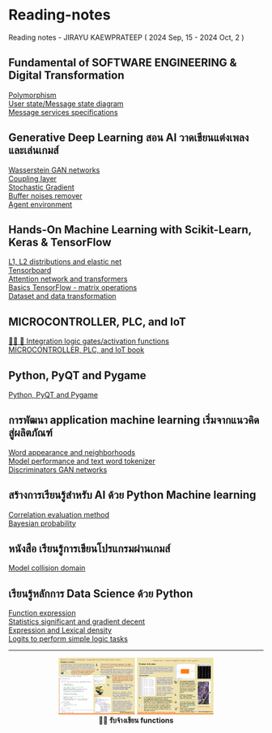 # Reading-notes
Reading notes - JIRAYU KAEWPRATEEP ( 2024 Sep, 15 - 2024 Oct, 2 )

## Fundamental of SOFTWARE ENGINEERING & Digital Transformation ##
[Polymorphism]( https://github.com/jkaewprateep/Reading-notes/blob/main/Fundamental%20of%20SOFTWARE%20ENGINEERING%20%26%20Digital%20Transformation.md ) </br>
[User state/Message state diagram]( https://github.com/jkaewprateep/Reading-notes/blob/main/Fundamental%20of%20SOFTWARE%20ENGINEERING%20%26%20Digital%20Transformation2.md ) </br>
[Message services specifications]( https://github.com/jkaewprateep/Reading-notes/blob/main/Fundamental%20of%20SOFTWARE%20ENGINEERING%20%26%20Digital%20Transformation3.md ) </br>

## Generative Deep Learning สอน AI วาดเขียนแต่งเพลงและเล่นเกมส์ ##
[Wasserstein GAN networks]( https://github.com/jkaewprateep/Reading-notes/blob/main/Generative%20Deep%20Learning%20%E0%B8%AA%E0%B8%AD%E0%B8%99%20AI%20%E0%B8%A7%E0%B8%B2%E0%B8%94%E0%B9%80%E0%B8%82%E0%B8%B5%E0%B8%A2%E0%B8%99%E0%B9%81%E0%B8%95%E0%B9%88%E0%B8%87%E0%B9%80%E0%B8%9E%E0%B8%A5%E0%B8%87%E0%B9%81%E0%B8%A5%E0%B8%B0%E0%B9%80%E0%B8%A5%E0%B9%88%E0%B8%99%E0%B9%80%E0%B8%81%E0%B8%A1%E0%B8%AA%E0%B9%8C.md ) </br>
[Coupling layer]( https://github.com/jkaewprateep/Reading-notes/blob/main/Generative%20Deep%20Learning%20%E0%B8%AA%E0%B8%AD%E0%B8%99%20AI%20%E0%B8%A7%E0%B8%B2%E0%B8%94%E0%B9%80%E0%B8%82%E0%B8%B5%E0%B8%A2%E0%B8%99%E0%B9%81%E0%B8%95%E0%B9%88%E0%B8%87%E0%B9%80%E0%B8%9E%E0%B8%A5%E0%B8%87%E0%B9%81%E0%B8%A5%E0%B8%B0%E0%B9%80%E0%B8%A5%E0%B9%88%E0%B8%99%E0%B9%80%E0%B8%81%E0%B8%A1%E0%B8%AA%E0%B9%8C2.md ) </br>
[Stochastic Gradient]( https://github.com/jkaewprateep/Reading-notes/blob/main/Generative%20Deep%20Learning%20%E0%B8%AA%E0%B8%AD%E0%B8%99%20AI%20%E0%B8%A7%E0%B8%B2%E0%B8%94%E0%B9%80%E0%B8%82%E0%B8%B5%E0%B8%A2%E0%B8%99%E0%B9%81%E0%B8%95%E0%B9%88%E0%B8%87%E0%B9%80%E0%B8%9E%E0%B8%A5%E0%B8%87%E0%B9%81%E0%B8%A5%E0%B8%B0%E0%B9%80%E0%B8%A5%E0%B9%88%E0%B8%99%E0%B9%80%E0%B8%81%E0%B8%A1%E0%B8%AA%E0%B9%8C3.md ) </br>
[Buffer noises remover]( https://github.com/jkaewprateep/Reading-notes/blob/main/Generative%20Deep%20Learning%20%E0%B8%AA%E0%B8%AD%E0%B8%99%20AI%20%E0%B8%A7%E0%B8%B2%E0%B8%94%E0%B9%80%E0%B8%82%E0%B8%B5%E0%B8%A2%E0%B8%99%E0%B9%81%E0%B8%95%E0%B9%88%E0%B8%87%E0%B9%80%E0%B8%9E%E0%B8%A5%E0%B8%87%E0%B9%81%E0%B8%A5%E0%B8%B0%E0%B9%80%E0%B8%A5%E0%B9%88%E0%B8%99%E0%B9%80%E0%B8%81%E0%B8%A1%E0%B8%AA%E0%B9%8C4.md ) </br>
[Agent environment]( https://github.com/jkaewprateep/Reading-notes/blob/main/Generative%20Deep%20Learning%20%E0%B8%AA%E0%B8%AD%E0%B8%99%20AI%20%E0%B8%A7%E0%B8%B2%E0%B8%94%E0%B9%80%E0%B8%82%E0%B8%B5%E0%B8%A2%E0%B8%99%E0%B9%81%E0%B8%95%E0%B9%88%E0%B8%87%E0%B9%80%E0%B8%9E%E0%B8%A5%E0%B8%87%E0%B9%81%E0%B8%A5%E0%B8%B0%E0%B9%80%E0%B8%A5%E0%B9%88%E0%B8%99%E0%B9%80%E0%B8%81%E0%B8%A1%E0%B8%AA%E0%B9%8C5.md ) </br>

## Hands-On Machine Learning with Scikit-Learn, Keras & TensorFlow ##
[ L1, L2 distributions and elastic net ]( https://github.com/jkaewprateep/Reading-notes/blob/main/Hands-On%20Machine%20Learning%20with%20Scikit-Learn%2C%20Keras%20%26%20TensorFlow.md ) </br>
[ Tensorboard ]( https://github.com/jkaewprateep/Reading-notes/blob/main/Hands-On%20Machine%20Learning%20with%20Scikit-Learn%2C%20Keras%20%26%20TensorFlow2.md ) </br>
[ Attention network and transformers ]( https://github.com/jkaewprateep/Reading-notes/blob/main/Hands-On%20Machine%20Learning%20with%20Scikit-Learn%2C%20Keras%20%26%20TensorFlow3.md ) </br>
[ Basics TensorFlow - matrix operations ]( https://github.com/jkaewprateep/Reading-notes/blob/main/Hands-On%20Machine%20Learning%20with%20Scikit-Learn%2C%20Keras%20%26%20TensorFlow4.md ) </br>
[ Dataset and data transformation ]( https://github.com/jkaewprateep/Reading-notes/blob/main/Hands-On%20Machine%20Learning%20with%20Scikit-Learn%2C%20Keras%20%26%20TensorFlow5.md ) </br>

## MICROCONTROLLER, PLC, and IoT ##
[👧💬 🎈 Integration logic gates/activation functions]( https://github.com/jkaewprateep/Reading-notes/blob/main/MICROCONTROLLER%2C%20PLC%2C%20and%20IoT%20book%202.md ) </br>
[MICROCONTROLLER, PLC, and IoT book]( https://github.com/jkaewprateep/Reading-notes/blob/main/MICROCONTROLLER%2C%20PLC%2C%20and%20IoT%20book.md ) </br>

## Python, PyQT and Pygame ##
[Python, PyQT and Pygame]( https://github.com/jkaewprateep/Reading-notes/blob/main/Python%2C%20PyQT%20and%20Pygame%20book.md ) </br>

## การพัฒนา application machine learning เริ่มจากแนวคิดสู่ผลิตภัณฑ์ ##
[Word appearance and neighborhoods]( https://github.com/jkaewprateep/Reading-notes/blob/main/%E0%B8%81%E0%B8%B2%E0%B8%A3%E0%B8%9E%E0%B8%B1%E0%B8%92%E0%B8%99%E0%B8%B2%20application%20machine%20learning%20%E0%B9%80%E0%B8%A3%E0%B8%B4%E0%B9%88%E0%B8%A1%E0%B8%88%E0%B8%B2%E0%B8%81%E0%B9%81%E0%B8%99%E0%B8%A7%E0%B8%84%E0%B8%B4%E0%B8%94%E0%B8%AA%E0%B8%B9%E0%B9%88%E0%B8%9C%E0%B8%A5%E0%B8%B4%E0%B8%95%E0%B8%A0%E0%B8%B1%E0%B8%93%E0%B8%91%E0%B9%8C.md ) </br>
[Model performance and text word tokenizer]( https://github.com/jkaewprateep/Reading-notes/blob/main/%E0%B8%81%E0%B8%B2%E0%B8%A3%E0%B8%9E%E0%B8%B1%E0%B8%92%E0%B8%99%E0%B8%B2%20application%20machine%20learning%20%E0%B9%80%E0%B8%A3%E0%B8%B4%E0%B9%88%E0%B8%A1%E0%B8%88%E0%B8%B2%E0%B8%81%E0%B9%81%E0%B8%99%E0%B8%A7%E0%B8%84%E0%B8%B4%E0%B8%94%E0%B8%AA%E0%B8%B9%E0%B9%88%E0%B8%9C%E0%B8%A5%E0%B8%B4%E0%B8%95%E0%B8%A0%E0%B8%B1%E0%B8%93%E0%B8%91%E0%B9%8C2.md ) </br>
[Discriminators GAN networks]( https://github.com/jkaewprateep/Reading-notes/blob/main/%E0%B8%81%E0%B8%B2%E0%B8%A3%E0%B8%9E%E0%B8%B1%E0%B8%92%E0%B8%99%E0%B8%B2%20application%20machine%20learning%20%E0%B9%80%E0%B8%A3%E0%B8%B4%E0%B9%88%E0%B8%A1%E0%B8%88%E0%B8%B2%E0%B8%81%E0%B9%81%E0%B8%99%E0%B8%A7%E0%B8%84%E0%B8%B4%E0%B8%94%E0%B8%AA%E0%B8%B9%E0%B9%88%E0%B8%9C%E0%B8%A5%E0%B8%B4%E0%B8%95%E0%B8%A0%E0%B8%B1%E0%B8%93%E0%B8%91%E0%B9%8C3.md ) </br>

## สร้างการเรียนรู้สำหรับ AI ด้วย Python Machine learning ##
[Correlation evaluation method]( https://github.com/jkaewprateep/Reading-notes/blob/main/%E0%B8%AA%E0%B8%A3%E0%B9%89%E0%B8%B2%E0%B8%87%E0%B8%81%E0%B8%B2%E0%B8%A3%E0%B9%80%E0%B8%A3%E0%B8%B5%E0%B8%A2%E0%B8%99%E0%B8%A3%E0%B8%B9%E0%B9%89%E0%B8%AA%E0%B8%B3%E0%B8%AB%E0%B8%A3%E0%B8%B1%E0%B8%9A%20AI%20%E0%B8%94%E0%B9%89%E0%B8%A7%E0%B8%A2%20Python%20Machine%20learning.md ) </br>
[Bayesian probability]( https://github.com/jkaewprateep/Reading-notes/blob/main/%E0%B8%AA%E0%B8%A3%E0%B9%89%E0%B8%B2%E0%B8%87%E0%B8%81%E0%B8%B2%E0%B8%A3%E0%B9%80%E0%B8%A3%E0%B8%B5%E0%B8%A2%E0%B8%99%E0%B8%A3%E0%B8%B9%E0%B9%89%E0%B8%AA%E0%B8%B3%E0%B8%AB%E0%B8%A3%E0%B8%B1%E0%B8%9A%20AI%20%E0%B8%94%E0%B9%89%E0%B8%A7%E0%B8%A2%20Python%20Machine%20learning2.md ) </br>

## หนังสือ เรียนรู้การเขียนโปรแกรมผ่านเกมส์ ##
[Model collision domain]( https://github.com/jkaewprateep/Reading-notes/blob/main/%E0%B8%AB%E0%B8%99%E0%B8%B1%E0%B8%87%E0%B8%AA%E0%B8%B7%E0%B8%AD%20%E0%B9%80%E0%B8%A3%E0%B8%B5%E0%B8%A2%E0%B8%99%E0%B8%A3%E0%B8%B9%E0%B9%89%E0%B8%81%E0%B8%B2%E0%B8%A3%E0%B9%80%E0%B8%82%E0%B8%B5%E0%B8%A2%E0%B8%99%E0%B9%82%E0%B8%9B%E0%B8%A3%E0%B9%81%E0%B8%81%E0%B8%A3%E0%B8%A1%E0%B8%9C%E0%B9%88%E0%B8%B2%E0%B8%99%E0%B9%80%E0%B8%81%E0%B8%A1%E0%B8%AA%E0%B9%8C.md ) </br>

## เรียนรู้หลักการ Data Science ด้วย Python ##
[Function expression]( https://github.com/jkaewprateep/Reading-notes/blob/main/%E0%B9%80%E0%B8%A3%E0%B8%B5%E0%B8%A2%E0%B8%99%E0%B8%A3%E0%B8%B9%E0%B9%89%E0%B8%AB%E0%B8%A5%E0%B8%B1%E0%B8%81%E0%B8%81%E0%B8%B2%E0%B8%A3%20Data%20Science%20%E0%B8%94%E0%B9%89%E0%B8%A7%E0%B8%A2%20Python.md ) </br>
[Statistics significant and gradient decent]( https://github.com/jkaewprateep/Reading-notes/blob/main/%E0%B9%80%E0%B8%A3%E0%B8%B5%E0%B8%A2%E0%B8%99%E0%B8%A3%E0%B8%B9%E0%B9%89%E0%B8%AB%E0%B8%A5%E0%B8%B1%E0%B8%81%E0%B8%81%E0%B8%B2%E0%B8%A3%20Data%20Science%20%E0%B8%94%E0%B9%89%E0%B8%A7%E0%B8%A2%20Python2.md ) </br>
[Expression and Lexical density]( https://github.com/jkaewprateep/Reading-notes/blob/main/%E0%B9%80%E0%B8%A3%E0%B8%B5%E0%B8%A2%E0%B8%99%E0%B8%A3%E0%B8%B9%E0%B9%89%E0%B8%AB%E0%B8%A5%E0%B8%B1%E0%B8%81%E0%B8%81%E0%B8%B2%E0%B8%A3%20Data%20Science%20%E0%B8%94%E0%B9%89%E0%B8%A7%E0%B8%A2%20Python3.md ) </br>
[Logits to perform simple logic tasks]( https://github.com/jkaewprateep/Reading-notes/blob/main/%E0%B9%80%E0%B8%A3%E0%B8%B5%E0%B8%A2%E0%B8%99%E0%B8%A3%E0%B8%B9%E0%B9%89%E0%B8%AB%E0%B8%A5%E0%B8%B1%E0%B8%81%E0%B8%81%E0%B8%B2%E0%B8%A3%20Data%20Science%20%E0%B8%94%E0%B9%89%E0%B8%A7%E0%B8%A2%20Python4.md ) </br>

---

<p align="center" width="100%">
    <img width="30%" src="https://github.com/jkaewprateep/advanced_mysql_topics_notes/blob/main/custom_dataset.png">
    <img width="30%" src="https://github.com/jkaewprateep/advanced_mysql_topics_notes/blob/main/custom_dataset_2.png"> </br>
    <b> 🥺💬 รับจ้างเขียน functions </b> </br>
</p>
